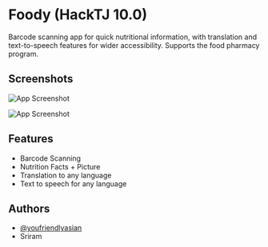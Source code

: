 
# Foody (HackTJ 10.0)

Barcode scanning app for quick nutritional information, with translation and text-to-speech features for wider accessibility. Supports the food pharmacy program. 


## Screenshots

![App Screenshot](landing.png)

![App Screenshot](facts.png)





## Features

- Barcode Scanning
- Nutrition Facts + Picture
- Translation to any language
- Text to speech for any language


## Authors

- [@youfriendlyasian](https://www.github.com/octokatherine)
- Sriram
